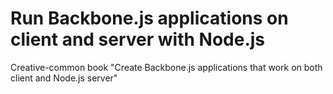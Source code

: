 Run Backbone.js applications on client and server with Node.js
====================

Creative-common book "Create Backbone.js applications that work on both client and Node.js server"
